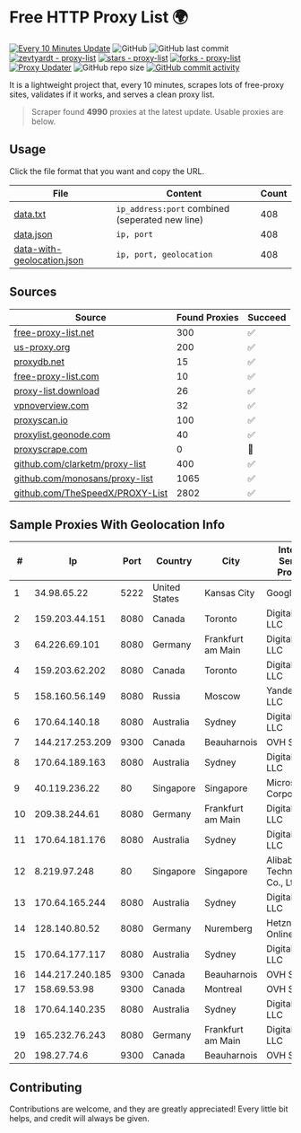 
# Free HTTP Proxy List 🌍

[![Every 10 Minutes Update](https://github.com/mertguvencli/http-proxy-list/actions/workflows/main.yml/badge.svg?branch=main)](https://github.com/mertguvencli/http-proxy-list/actions/workflows/main.yml)
![GitHub](https://img.shields.io/github/license/mertguvencli/http-proxy-list)
![GitHub last commit](https://img.shields.io/github/last-commit/mertguvencli/http-proxy-list)
[![zevtyardt - proxy-list](https://img.shields.io/static/v1?label=zevtyardt&message=proxy-list&color=blue&logo=github)](https://github.com/zevtyardt/proxy-list "Go to GitHub repo")
[![stars - proxy-list](https://img.shields.io/github/stars/zevtyardt/proxy-list?style=social)](https://github.com/zevtyardt/proxy-list)
[![forks - proxy-list](https://img.shields.io/github/forks/zevtyardt/proxy-list?style=social)](https://github.com/zevtyardt/proxy-list)
[![Proxy Updater](https://github.com/zevtyardt/proxy-list/workflows/Proxy%20Updater/badge.svg)](https://github.com/zevtyardt/proxy-list/actions?query=workflow:"Proxy+Updater")
![GitHub repo size](https://img.shields.io/github/repo-size/zevtyardt/proxy-list)
[![GitHub commit activity](https://img.shields.io/github/commit-activity/m/zevtyardt/proxy-list?logo=commits)](https://github.com/zevtyardt/proxy-list/commits/main)

It is a lightweight project that, every 10 minutes, scrapes lots of free-proxy sites, validates if it works, and serves a clean proxy list.

> Scraper found **4990** proxies at the latest update. Usable proxies are below.

## Usage

Click the file format that you want and copy the URL.

|File|Content|Count|
|----|-------|-----|
|[data.txt](https://raw.githubusercontent.com/mertguvencli/http-proxy-list/main/proxy-list/data.txt)|`ip_address:port` combined (seperated new line)|408|
|[data.json](https://raw.githubusercontent.com/mertguvencli/http-proxy-list/main/proxy-list/data.json)|`ip, port`|408|
|[data-with-geolocation.json](https://raw.githubusercontent.com/mertguvencli/http-proxy-list/main/proxy-list/data-with-geolocation.json)|`ip, port, geolocation`|408|

## Sources

|Source|Found Proxies|Succeed|
|------|-------------|-------|
|[free-proxy-list.net](https://free-proxy-list.net)|300|✅|
|[us-proxy.org](https://www.us-proxy.org)|200|✅|
|[proxydb.net](http://proxydb.net)|15|✅|
|[free-proxy-list.com](https://free-proxy-list.com/?page=&port=&type%5B%5D=http&type%5B%5D=https&up_time=0&search=Search)|10|✅|
|[proxy-list.download](https://www.proxy-list.download/HTTP)|26|✅|
|[vpnoverview.com](https://vpnoverview.com/privacy/anonymous-browsing/free-proxy-servers)|32|✅|
|[proxyscan.io](https://www.proxyscan.io)|100|✅|
|[proxylist.geonode.com](https://proxylist.geonode.com/api/proxy-list?limit=300&page=1&sort_by=lastChecked&sort_type=desc&protocols=http,https)|40|✅|
|[proxyscrape.com](https://api.proxyscrape.com/v2/?request=displayproxies&protocol=http&timeout=10000&country=all&ssl=all&anonymity=all)|0|🚫|
|[github.com/clarketm/proxy-list](https://raw.githubusercontent.com/clarketm/proxy-list/master/proxy-list-raw.txt)|400|✅|
|[github.com/monosans/proxy-list](https://raw.githubusercontent.com/monosans/proxy-list/main/proxies/http.txt)|1065|✅|
|[github.com/TheSpeedX/PROXY-List](https://raw.githubusercontent.com/TheSpeedX/PROXY-List/master/http.txt)|2802|✅|


## Sample Proxies With Geolocation Info

|#|Ip|Port|Country|City|Internet Service Provider|
|-|--|----|-------|----|-------------------------|
|1|34.98.65.22|5222|United States|Kansas City|Google LLC|
|2|159.203.44.151|8080|Canada|Toronto|DigitalOcean, LLC|
|3|64.226.69.101|8080|Germany|Frankfurt am Main|DigitalOcean, LLC|
|4|159.203.62.202|8080|Canada|Toronto|DigitalOcean, LLC|
|5|158.160.56.149|8080|Russia|Moscow|Yandex.Cloud LLC|
|6|170.64.140.18|8080|Australia|Sydney|DigitalOcean, LLC|
|7|144.217.253.209|9300|Canada|Beauharnois|OVH SAS|
|8|170.64.189.163|8080|Australia|Sydney|DigitalOcean, LLC|
|9|40.119.236.22|80|Singapore|Singapore|Microsoft Corporation|
|10|209.38.244.61|8080|Germany|Frankfurt am Main|DigitalOcean, LLC|
|11|170.64.181.176|8080|Australia|Sydney|DigitalOcean, LLC|
|12|8.219.97.248|80|Singapore|Singapore|Alibaba (US) Technology Co., Ltd.|
|13|170.64.165.244|8080|Australia|Sydney|DigitalOcean, LLC|
|14|128.140.80.52|8080|Germany|Nuremberg|Hetzner Online GmbH|
|15|170.64.177.117|8080|Australia|Sydney|DigitalOcean, LLC|
|16|144.217.240.185|9300|Canada|Beauharnois|OVH SAS|
|17|158.69.53.98|9300|Canada|Montreal|OVH SAS|
|18|170.64.140.235|8080|Australia|Sydney|DigitalOcean, LLC|
|19|165.232.76.243|8080|Germany|Frankfurt am Main|DigitalOcean, LLC|
|20|198.27.74.6|9300|Canada|Beauharnois|OVH SAS|



## Contributing

Contributions are welcome, and they are greatly appreciated! Every
little bit helps, and credit will always be given.

